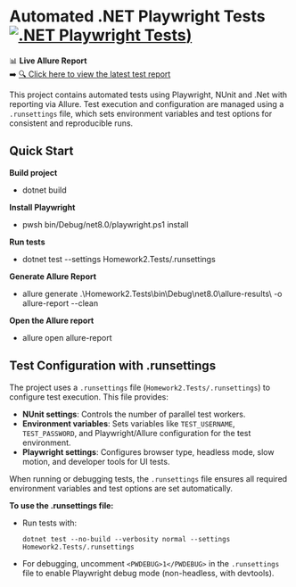 # Automated .NET Playwright Tests [![.NET Playwright Tests](https://github.com/gyapeee/homework-2/actions/workflows/dotnet.yml/badge.svg))](https://github.com/gyapeee/homework-2/actions/workflows/dotnet.yml)

📊 **Live Allure Report**  
➡️ [🔍 Click here to view the latest test report](https://gyapeee.github.io/homework-2/allure/)


This project contains automated tests using Playwright, NUnit and .Net with reporting via Allure. Test execution and configuration are managed using a `.runsettings` file, which sets environment variables and test options for consistent and reproducible runs.

## Quick Start

**Build project**
- dotnet build

**Install Playwright**
- pwsh bin/Debug/net8.0/playwright.ps1 install

**Run tests**
- dotnet test --settings Homework2.Tests/.runsettings

**Generate Allure Report**
- allure generate .\Homework2.Tests\bin\Debug\net8.0\allure-results\ -o allure-report --clean

**Open the Allure report**
- allure open allure-report



 ## Test Configuration with .runsettings

The project uses a `.runsettings` file (`Homework2.Tests/.runsettings`) to configure test execution. This file provides:

- **NUnit settings**: Controls the number of parallel test workers.
- **Environment variables**: Sets variables like `TEST_USERNAME`, `TEST_PASSWORD`, and Playwright/Allure configuration for the test environment.
- **Playwright settings**: Configures browser type, headless mode, slow motion, and developer tools for UI tests.

When running or debugging tests, the `.runsettings` file ensures all required environment variables and test options are set automatically.

**To use the .runsettings file:**
- Run tests with:
  ```
  dotnet test --no-build --verbosity normal --settings Homework2.Tests/.runsettings
  ```
- For debugging, uncomment `<PWDEBUG>1</PWDEBUG>` in the `.runsettings` file to enable Playwright debug mode (non-headless, with devtools).
